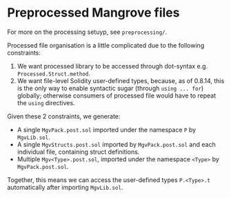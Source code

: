 # Preprocessed Mangrove files

For more on the processing setuyp, see `preprocessing/`.

Processed file organisation is a little complicated due to the following constraints: 

1) We want processed library to be accessed through dot-syntax e.g. `Processed.Struct.method`. 
2) We want file-level Solidity user-defined types, because, as of 0.8.14, this is the only way to enable syntactic sugar (through `using ... for`) globally; otherwise consumers of processed file would have to repeat the `using` directives.

Given these 2 constraints, we generate:
* A single `MgvPack.post.sol` imported under the namespace `P` by `MgvLib.sol`.
* A single `MgvStructs.post.sol` imported by `MgvPack.post.sol` and each individual file, containing struct definitions.
* Multiple `Mgv<Type>.post.sol`, imported under the namespace `<Type>` by `MgvPack.post.sol`.

Together, this means we can access the user-defined types `P.<Type>.t` automatically after importing `MgvLib.sol`.
